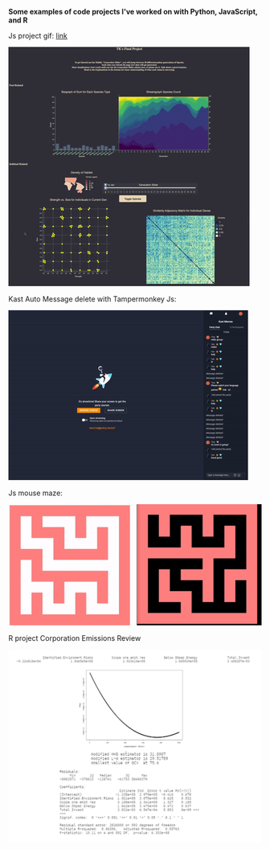 **Some examples of code projects I've worked on with Python, JavaScript, and R**

Js project gif: [link](https://media.giphy.com/media/v1.Y2lkPTc5MGI3NjExY2xiMm05cGx0ZHl5eDVtZWxyNjYweTFjMzJ0NjNzdzB4YzM2eGRmbCZlcD12MV9pbnRlcm5hbF9naWZfYnlfaWQmY3Q9Zw/otPAywWnF2o8399QSD/giphy.gif)

![](https://github.com/tikkuni/TK-code-examples/blob/main/imagesrc/vizproject.gif)

Kast Auto Message delete with Tampermonkey Js:

![](https://github.com/tikkuni/TK-code-examples/blob/main/imagesrc/delete_messages.gif)

Js mouse maze:

![](https://github.com/tikkuni/TK-code-examples/blob/main/imagesrc/mousemaze.gif)

R project Corporation Emissions Review

<img src="https://github.com/tikkuni/TK-code-examples/blob/main/imagesrc/r_project_rreg.png" width="550">
